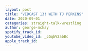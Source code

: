 ```yaml
---
layout: post
title: "VIDCAST 13! WITH TJ PERKINS"
date: 2020-09-01
categories: straight-talk-wrestling
author: george-mckay
spotify_track_id: 
youtube_video_id: _cGqbV2abBc
apple_track_id: 
---
```

